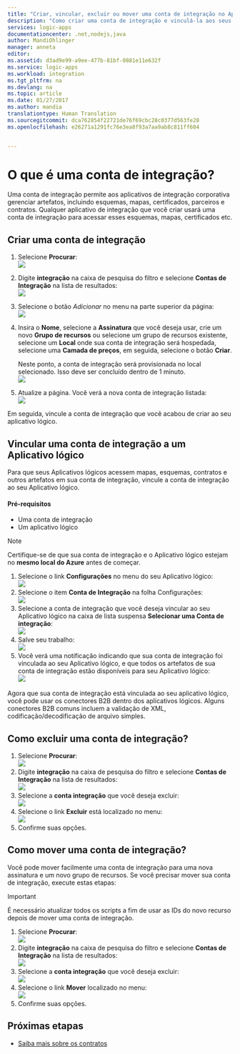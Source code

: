 ```yaml
---
title: "Criar, vincular, excluir ou mover uma conta de integração no Aplicativo Lógico do Azure | Microsoft Docs"
description: "Como criar uma conta de integração e vinculá-la aos seus aplicativos lógicos"
services: logic-apps
documentationcenter: .net,nodejs,java
author: MandiOhlinger
manager: anneta
editor: 
ms.assetid: d3ad9e99-a9ee-477b-81bf-0881e11e632f
ms.service: logic-apps
ms.workload: integration
ms.tgt_pltfrm: na
ms.devlang: na
ms.topic: article
ms.date: 01/27/2017
ms.author: mandia
translationtype: Human Translation
ms.sourcegitcommit: dca762854f22721de76f69cbc28c0377d563fe28
ms.openlocfilehash: e26271a1291fc76e3ea8f93a7aa9ab8c811ff604


---
```


# <a name="what-is-an-integration-account"></a>O que é uma conta de integração?
Uma conta de integração permite aos aplicativos de integração corporativa gerenciar artefatos, incluindo esquemas, mapas, certificados, parceiros e contratos. Qualquer aplicativo de integração que você criar usará uma conta de integração para acessar esses esquemas, mapas, certificados etc.

## <a name="create-an-integration-account"></a>Criar uma conta de integração
1. Selecione **Procurar**:   
   ![](./media/logic-apps-enterprise-integration-accounts/account-1.png)  
2. Digite **integração** na caixa de pesquisa do filtro e selecione **Contas de Integração** na lista de resultados:     
   ![](./media/logic-apps-enterprise-integration-accounts/account-2.png)  
3. Selecione o botão *Adicionar* no menu na parte superior da página:      
   ![](./media/logic-apps-enterprise-integration-accounts/account-3.png)  
4. Insira o **Nome**, selecione a **Assinatura** que você deseja usar, crie um novo **Grupo de recursos** ou selecione um grupo de recursos existente, selecione um **Local** onde sua conta de integração será hospedada, selecione uma **Camada de preços**, em seguida, selecione o botão **Criar**.   
   
   Neste ponto, a conta de integração será provisionada no local selecionado. Isso deve ser concluído dentro de 1 minuto.    
   ![](./media/logic-apps-enterprise-integration-accounts/account-4.png)  
5. Atualize a página. Você verá a nova conta de integração listada:  
   ![](./media/logic-apps-enterprise-integration-accounts/account-5.png) 

Em seguida, vincule a conta de integração que você acabou de criar ao seu aplicativo lógico. 

## <a name="link-an-integration-account-to-a-logic-app"></a>Vincular uma conta de integração a um Aplicativo lógico
Para que seus Aplicativos lógicos acessem mapas, esquemas, contratos e outros artefatos em sua conta de integração, vincule a conta de integração ao seu Aplicativo lógico.

#### <a name="prereqs"></a>Pré-requisitos
* Uma conta de integração
* Um aplicativo lógico

> [!NOTE] 
> Certifique-se de que sua conta de integração e o Aplicativo lógico estejam no **mesmo local do Azure** antes de começar.

1. Selecione o link **Configurações** no menu do seu Aplicativo lógico:  
   ![](./media/logic-apps-enterprise-integration-accounts/linkaccount-1.png)   
2. Selecione o item **Conta de Integração** na folha Configurações:  
   ![](./media/logic-apps-enterprise-integration-accounts/linkaccount-2.png)   
3. Selecione a conta de integração que você deseja vincular ao seu Aplicativo lógico na caixa de lista suspensa **Selecionar uma Conta de integração**:  
   ![](./media/logic-apps-enterprise-integration-accounts/linkaccount-3.png)   
4. Salve seu trabalho:  
   ![](./media/logic-apps-enterprise-integration-accounts/linkaccount-4.png)   
5. Você verá uma notificação indicando que sua conta de integração foi vinculada ao seu Aplicativo lógico, e que todos os artefatos de sua conta de integração estão disponíveis para seu Aplicativo lógico:  
   ![](./media/logic-apps-enterprise-integration-accounts/linkaccount-5.png)   

Agora que sua conta de integração está vinculada ao seu aplicativo lógico, você pode usar os conectores B2B dentro dos aplicativos lógicos. Alguns conectores B2B comuns incluem a validação de XML, codificação/decodificação de arquivo simples.  

## <a name="how-to-delete-an-integration-account"></a>Como excluir uma conta de integração?
1. Selecione **Procurar**:  
   ![](./media/logic-apps-enterprise-integration-overview/overview-1.png)    
2. Digite **integração** na caixa de pesquisa do filtro e selecione **Contas de Integração** na lista de resultados:     
   ![](./media/logic-apps-enterprise-integration-overview/overview-2.png)  
3. Selecione a **conta integração** que você deseja excluir:  
   ![](./media/logic-apps-enterprise-integration-overview/overview-3.png)  
4. Selecione o link **Excluir** está localizado no menu:   
   ![](./media/logic-apps-enterprise-integration-accounts/delete.png)  
5. Confirme suas opções.    

## <a name="how-to-move-an-integration-account"></a>Como mover uma conta de integração?
Você pode mover facilmente uma conta de integração para uma nova assinatura e um novo grupo de recursos. Se você precisar mover sua conta de integração, execute estas etapas:

> [!IMPORTANT]
> É necessário atualizar todos os scripts a fim de usar as IDs do novo recurso depois de mover uma conta de integração.

1. Selecione **Procurar**:  
   ![](./media/logic-apps-enterprise-integration-overview/overview-1.png)    
2. Digite **integração** na caixa de pesquisa do filtro e selecione **Contas de Integração** na lista de resultados:     
   ![](./media/logic-apps-enterprise-integration-overview/overview-2.png)  
3. Selecione a **conta integração** que você deseja excluir:  
   ![](./media/logic-apps-enterprise-integration-overview/overview-3.png)  
4. Selecione o link **Mover** localizado no menu:   
   ![](./media/logic-apps-enterprise-integration-accounts/move.png)  
5. Confirme suas opções.    

## <a name="next-steps"></a>Próximas etapas
* [Saiba mais sobre os contratos](../logic-apps/logic-apps-enterprise-integration-agreements.md "Saiba mais sobre os contratos de integração corporativa")  




<!--HONumber=Jan17_HO5-->


